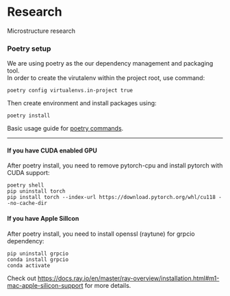 # Research
Microstructure research

### Poetry setup
We are using poetry as the our dependency management and packaging tool.\
In order to create the virutalenv within the project root, use command:
```
poetry config virtualenvs.in-project true
```
Then create environment and install packages using:
```
poetry install
```
Basic usage guide for [poetry commands](https://plainenglish.io/blog/poetry-a-better-version-of-python-pipenv).
___
#### If you have CUDA enabled GPU
After poetry install, you need to remove pytorch-cpu and install pytorch with CUDA support:
```
poetry shell
pip uninstall torch
pip install torch --index-url https://download.pytorch.org/whl/cu118 --no-cache-dir
```
#### If you have Apple Sillcon
After poetry install, you need to install openssl (raytune) for grpcio dependency:
```
pip uninstall grpcio
conda install grpcio
conda activate
```
Check out https://docs.ray.io/en/master/ray-overview/installation.html#m1-mac-apple-silicon-support for more details.
